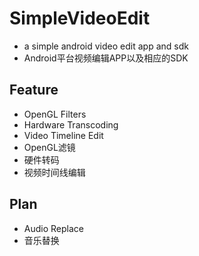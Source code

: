 # SimpleVideoEdit
- a simple android video edit app and sdk
- Android平台视频编辑APP以及相应的SDK


## Feature
- OpenGL Filters
- Hardware Transcoding
- Video Timeline Edit
- OpenGL滤镜
- 硬件转码
- 视频时间线编辑

## Plan
- Audio Replace
- 音乐替换

